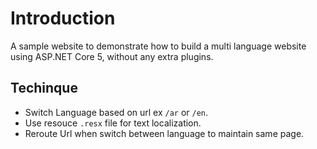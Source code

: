 # Introduction

A sample website to demonstrate how to build a multi language website using ASP.NET Core 5, without any extra plugins.

## Techinque

* Switch Language based on url ex `/ar` or `/en`.
* Use resouce `.resx` file for text localization.
* Reroute Url when switch between language to maintain same page.